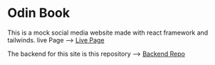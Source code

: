 # Odin Book

This is a mock social media website made with react framework and tailwinds. live Page --> [Live Page](https://1371fba4.odinbook.pages.dev/)



The backend for this site is this repository --> [Backend Repo](https://github.com/mhickner44/socialMedia)
